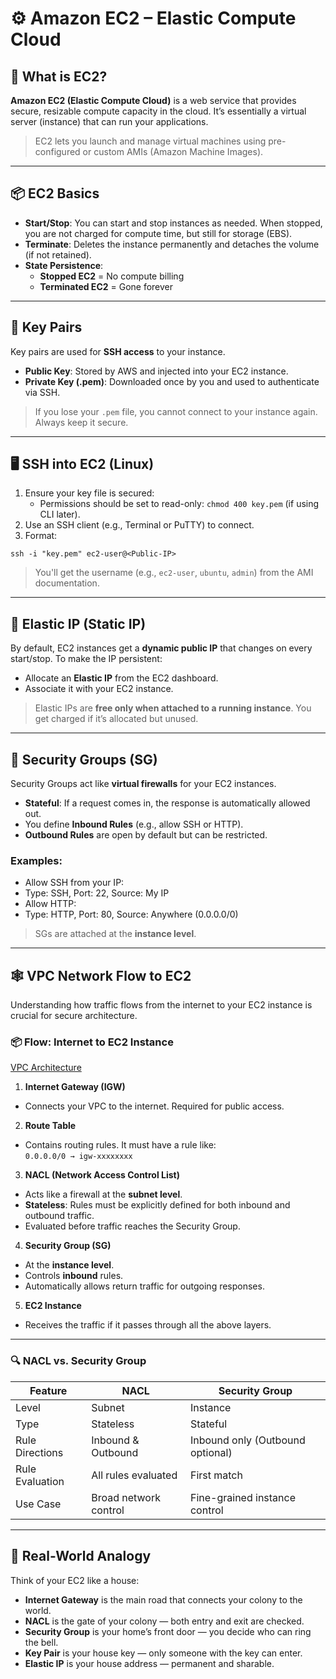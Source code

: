 # ⚙️ Amazon EC2 – Elastic Compute Cloud

## 🚀 What is EC2?

**Amazon EC2 (Elastic Compute Cloud)** is a web service that provides secure, resizable compute capacity in the cloud. It’s essentially a virtual server (instance) that can run your applications.

> EC2 lets you launch and manage virtual machines using pre-configured or custom AMIs (Amazon Machine Images).

---

## 📦 EC2 Basics

- **Start/Stop**: You can start and stop instances as needed. When stopped, you are not charged for compute time, but still for storage (EBS).
- **Terminate**: Deletes the instance permanently and detaches the volume (if not retained).
- **State Persistence**:
  - **Stopped EC2** = No compute billing
  - **Terminated EC2** = Gone forever

---

## 🔐 Key Pairs

Key pairs are used for **SSH access** to your instance.

- **Public Key**: Stored by AWS and injected into your EC2 instance.
- **Private Key (.pem)**: Downloaded once by you and used to authenticate via SSH.

> If you lose your `.pem` file, you cannot connect to your instance again. Always keep it secure.

---

## 🖥️ SSH into EC2 (Linux)

1. Ensure your key file is secured:
   - Permissions should be set to read-only: `chmod 400 key.pem` (if using CLI later).
2. Use an SSH client (e.g., Terminal or PuTTY) to connect.
3. Format:
```
ssh -i "key.pem" ec2-user@<Public-IP>
```

> You'll get the username (e.g., `ec2-user`, `ubuntu`, `admin`) from the AMI documentation.

---

## 📍 Elastic IP (Static IP)

By default, EC2 instances get a **dynamic public IP** that changes on every start/stop. To make the IP persistent:

- Allocate an **Elastic IP** from the EC2 dashboard.
- Associate it with your EC2 instance.

> Elastic IPs are **free only when attached to a running instance**. You get charged if it’s allocated but unused.

---

## 🔐 Security Groups (SG)

Security Groups act like **virtual firewalls** for your EC2 instances.

- **Stateful**: If a request comes in, the response is automatically allowed out.
- You define **Inbound Rules** (e.g., allow SSH or HTTP).
- **Outbound Rules** are open by default but can be restricted.

### Examples:
- Allow SSH from your IP:
- Type: SSH, Port: 22, Source: My IP
- Allow HTTP:
- Type: HTTP, Port: 80, Source: Anywhere (0.0.0.0/0)

> SGs are attached at the **instance level**.

---

## 🕸️ VPC Network Flow to EC2

Understanding how traffic flows from the internet to your EC2 instance is crucial for secure architecture.

### 📦 Flow: Internet to EC2 Instance

[VPC Architecture](architecture.png)

1. **Internet Gateway (IGW)**  
- Connects your VPC to the internet. Required for public access.

2. **Route Table**  
- Contains routing rules. It must have a rule like:  
  `0.0.0.0/0 → igw-xxxxxxxx`

3. **NACL (Network Access Control List)**  
- Acts like a firewall at the **subnet level**.
- **Stateless**: Rules must be explicitly defined for both inbound and outbound traffic.
- Evaluated before traffic reaches the Security Group.

4. **Security Group (SG)**  
- At the **instance level**.
- Controls **inbound** rules.
- Automatically allows return traffic for outgoing responses.

5. **EC2 Instance**  
- Receives the traffic if it passes through all the above layers.

---

### 🔍 NACL vs. Security Group

| Feature | NACL | Security Group |
|--------|------|----------------|
| Level | Subnet | Instance |
| Type | Stateless | Stateful |
| Rule Directions | Inbound & Outbound | Inbound only (Outbound optional) |
| Rule Evaluation | All rules evaluated | First match |
| Use Case | Broad network control | Fine-grained instance control |

---

## 🧠 Real-World Analogy

Think of your EC2 like a house:

- **Internet Gateway** is the main road that connects your colony to the world.
- **NACL** is the gate of your colony — both entry and exit are checked.
- **Security Group** is your home’s front door — you decide who can ring the bell.
- **Key Pair** is your house key — only someone with the key can enter.
- **Elastic IP** is your house address — permanent and sharable.
